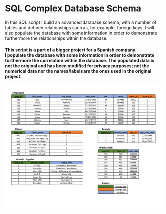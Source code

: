 # SQL Complex Database Schema

In this SQL script I build an advanced database schema, with a number of tables and defined relationships such as, for example, foreign keys.
I will also populate the database with some information in order to demonstrate furthermore the relationships within the database.

#### This script is a part of a bigger project for a Spanish company. <br /> I populate the database with some information in order to demonstrate furthermore the correlation within the database. The populated data is not the original and has been modified for privacy purposes; not the numerical data nor the names/labels are the ones used in the original project.

<img src="DB1-schema.png">
